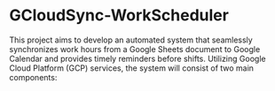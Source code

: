 # GCloudSync-WorkScheduler
This project aims to develop an automated system that seamlessly synchronizes work hours from a Google Sheets document to Google Calendar and provides timely reminders before shifts. Utilizing Google Cloud Platform (GCP) services, the system will consist of two main components:
